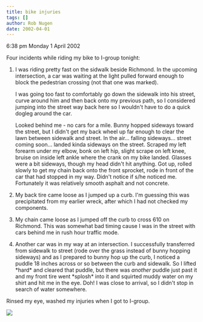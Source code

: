 ```yaml
---
title: bike injuries
tags: []
author: Rob Nugen
date: 2002-04-01
---
```


<p class=date>6:38 pm Monday 1 April 2002</p>

<p>Four incidents while riding my bike to I-group tonight:</p>

<ol>
<li><p>I was riding pretty fast on the sidwalk beside Richmond.  In
the upcoming intersection, a car was waiting at the light pulled
forward enough to block the pedestrian crossing (not that one was
marked).</p>

<p>I was going too fast to comfortably go down the sidewalk into his
street, curve around him and then back onto my previous path, so I
considered jumping into the street way back here so I wouldn't have to
do a quick dogleg around the car.</p>

<p>Looked behind me - no cars for a mile.  Bunny hopped sideways
toward the street, but I didn't get my back wheel up far enough to
clear the lawn between sidewalk and street.  In the air... falling
sideways... street coming soon... landed kinda sideways on the street.
Scraped my left forearm under my elbow, bonk on left hip, slight
scrape on left knee, bruise on inside left ankle where the crank on my
bike landed.  Glasses were a bit sideways, though my head didn't hit
anything.  Got up, rolled slowly to get my chain back onto the front
sprocket, rode in front of the car that had stopped in my way.  Didn't
notice if s/he noticed me.  Fortunately it was relatively smooth
asphalt and not concrete.</p></li>

<li><p>My back tire came loose as I jumped up a curb.  I'm guessing
this was precipitated from my earlier wreck, after which I had not
checked my components.</p></li>

<li><p>My chain came loose as I jumped off the curb to cross 610 on
Richmond.  This was somewhat bad timing cause I was in the street with
cars behind me in rush hour traffic mode.</p></li>

<li><p>Another car was in my way at an intersection.  I successfully
transferred from sidewalk to street (rode over the grass instead of
bunny hopping sideways) and as I prepared to bunny hop up the curb, I
noticed a puddle 18 inches across or so between the curb and
sidewalk.  So I lifted *hard* and cleared that puddle, but there was
<em>another</em> puddle just past it and my front tire went *splosh*
into it and squirted muddy water on my shirt and hit me in the eye.
Doh!  I was close to arrival, so I didn't stop in search of water
somewhere.</p></li>
</ol>

<p>Rinsed my eye, washed my injuries when I got to I-group.</p>

<p><img src='/images/rob/wL-ROB.gif'/></p>

